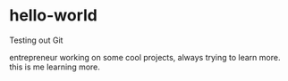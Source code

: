 # hello-world
Testing out Git

entrepreneur working on some cool projects, always trying to learn more. this is me learning more.
